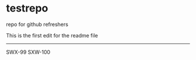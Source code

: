 # testrepo
repo for github refreshers


This is the first edit for the readme file

_______________________________________


SWX-99
SXW-100 






